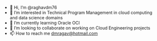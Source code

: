 - 👋 Hi, I’m @raghavdm76
- 👀 I’m interested in Technical Program Management in cloud computing and data science domains
- 🌱 I’m currently learning Oracle OCI
- 💞️ I’m looking to collaborate on working on Cloud Engineering projects
- 📫 How to reach me dmragav@hotmail.com

<!---
raghavdm76/raghavdm76 is a ✨ special ✨ repository because its `README.md` (this file) appears on your GitHub profile.
You can click the Preview link to take a look at your changes.
--->
